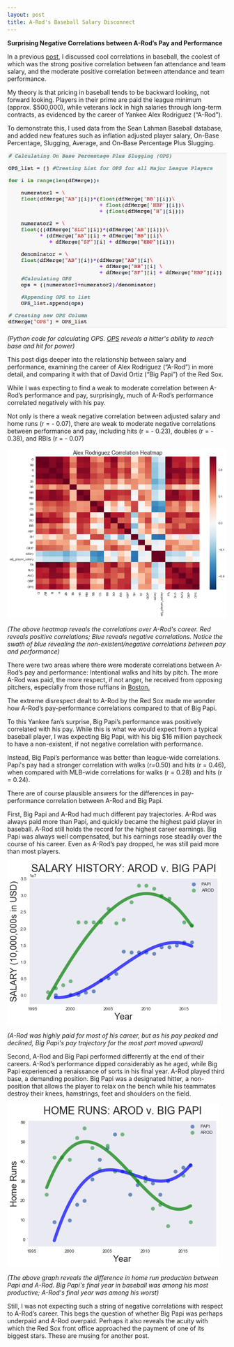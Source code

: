```yaml
---
layout: post
title: A-Rod's Baseball Salary Disconnect
---
```


**Surprising Negative Correlations between A-Rod’s Pay and Performance**

In a previous [post](https://mistercoffey.github.io/BaseballCorrelations/), I discussed cool correlations in baseball, the coolest of which was the strong positive correlation between fan attendance and team salary, and the moderate positive correlation between attendance and team performance.

My theory is that pricing in baseball tends to be backward looking, not forward looking. Players in their prime are paid the league minimum (approx. $500,000), while veterans lock in high salaries through long-term contracts, as evidenced by the career of Yankee Alex Rodriguez (“A-Rod”).

To demonstrate this, I used data from the Sean Lahman Baseball database, and added new features such as inflation adjusted player salary, On-Base Percentage, Slugging, Average, and On-Base Percentage Plus Slugging.

![Heat](../images/AROD/code.png)

*(Python code for calculating OPS. [OPS](http://m.mlb.com/glossary/standard-stats/on-base-plus-slugging) reveals a hitter's ability to reach base and hit for power)*

This post digs deeper into the relationship between salary and performance, examining the career of Alex Rodriguez (“A-Rod”) in more detail, and comparing it with that of David Ortiz (“Big Papi”) of the Red Sox.

While I was expecting to find a weak to moderate correlation between A-Rod’s performance and pay, surprisingly, much of A-Rod’s performance correlated negatively with his pay.

Not only is there a weak negative correlation between adjusted salary and home runs (r = - 0.07), there are weak to moderate negative correlations between performance and pay, including hits (r = - 0.23),  doubles (r = - 0.38),  and RBIs (r = - 0.07)

![Heat](../images/AROD/ARODHEAT.png)

*(The above heatmap reveals the correlations over A-Rod's career.  Red reveals positive correlations; Blue reveals negative correlations. Notice the swath of blue revealing the non-existent/negative correlations between pay and performance)*


There were two areas where there were moderate correlations between A-Rod’s pay and performance: Intentional walks and hits by pitch. The more A-Rod was paid, the more respect, if not anger, he received from opposing pitchers, especially from those ruffians in [Boston.](https://www.youtube.com/watch?v=dNvh8duFn3s)

The extreme disrespect dealt to A-Rod by the Red Sox made me wonder how A-Rod’s pay-performance correlations compared to that of Big Papi.

To this Yankee fan’s surprise, Big Papi’s performance was positively correlated with his pay.  While this is what we would expect from a typical baseball player, I was expecting Big Papi, with his big $16 million paycheck to have a non-existent, if not negative correlation with performance.

Instead, Big Papi’s performance was better than league-wide correlations. Papi's pay had a stronger correlation with walks (r=0.50) and hits (r = 0.46), when compared with MLB-wide correlations for walks (r = 0.28) and hits (r = 0.24).

There are of course plausible answers for the differences in pay-performance correlation between A-Rod and Big Papi.

First, Big Papi and A-Rod had much different pay trajectories. A-Rod was always paid more than Papi, and quickly became the highest paid player in baseball. A-Rod still holds the record for the highest career earnings. Big Papi was always well compensated, but his earnings rose steadily over the course of his career. Even as A-Rod’s pay dropped, he was still paid more than most players.

![Pay](../images/AROD/homers.png)

*(A-Rod was highly paid for most of his career, but as his pay peaked and declined, Big Papi's pay trajectory for the most part moved upward)*

Second, A-Rod and Big Papi performed differently at the end of their careers. A-Rod’s performance dipped considerably as he aged, while Big Papi experienced a renaissance of sorts in his final year.  A-Rod played third base, a demanding position. Big Papi was a designated hitter, a non-position that allows the player to relax on the bench while his teammates destroy their knees, hamstrings, feet and shoulders on the field.

![Pay](../images/AROD/Pay.png)

*(The above graph reveals the difference in home run production between Papi and A-Rod. Big Papi's final year in baseball was among his most productive; A-Rod's final year was among his worst)*

Still, I was not expecting such a string of negative correlations with respect to A-Rod’s career.  This begs the question of whether Big Papi was perhaps underpaid and A-Rod overpaid. Perhaps it also reveals the acuity with which the Red Sox front office approached the payment of one of its biggest stars. These are musing for another post.
